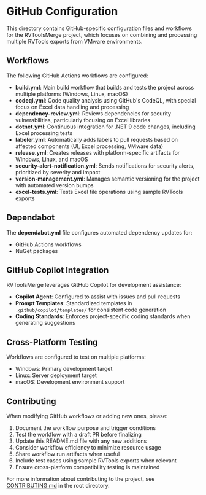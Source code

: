 # GitHub Configuration

This directory contains GitHub-specific configuration files and workflows for the RVToolsMerge project, which focuses on combining and processing multiple RVTools exports from VMware environments.

## Workflows

The following GitHub Actions workflows are configured:

-   **build.yml**: Main build workflow that builds and tests the project across multiple platforms (Windows, Linux, macOS)
-   **codeql.yml**: Code quality analysis using GitHub's CodeQL, with special focus on Excel data handling and processing
-   **dependency-review.yml**: Reviews dependencies for security vulnerabilities, particularly focusing on Excel libraries
-   **dotnet.yml**: Continuous integration for .NET 9 code changes, including Excel processing tests
-   **labeler.yml**: Automatically adds labels to pull requests based on affected components (UI, Excel processing, VMware data)
-   **release.yml**: Creates releases with platform-specific artifacts for Windows, Linux, and macOS
-   **security-alert-notification.yml**: Sends notifications for security alerts, prioritized by severity and impact
-   **version-management.yml**: Manages semantic versioning for the project with automated version bumps
-   **excel-tests.yml**: Tests Excel file operations using sample RVTools exports

## Dependabot

The **dependabot.yml** file configures automated dependency updates for:

-   GitHub Actions workflows
-   NuGet packages

## GitHub Copilot Integration

RVToolsMerge leverages GitHub Copilot for development assistance:

-   **Copilot Agent**: Configured to assist with issues and pull requests
-   **Prompt Templates**: Standardized templates in `.github/copilot/templates/` for consistent code generation
-   **Coding Standards**: Enforces project-specific coding standards when generating suggestions

## Cross-Platform Testing

Workflows are configured to test on multiple platforms:

-   Windows: Primary development target
-   Linux: Server deployment target
-   macOS: Development environment support

## Contributing

When modifying GitHub workflows or adding new ones, please:

1. Document the workflow purpose and trigger conditions
2. Test the workflow with a draft PR before finalizing
3. Update this README.md file with any new additions
4. Consider workflow efficiency to minimize resource usage
5. Share workflow run artifacts when useful
6. Include test cases using sample RVTools exports when relevant
7. Ensure cross-platform compatibility testing is maintained

For more information about contributing to the project, see [CONTRIBUTING.md](../CONTRIBUTING.md) in the root directory.

